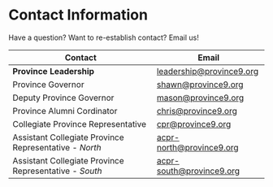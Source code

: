 # Contact Information

Have a question? Want to re-establish contact? Email us!

| Contact | Email |
| ------- | ----- |
| **Province Leadership** | [leadership@province9.org](mailto:leadership@province9.org)
| Province Governor | [shawn@province9.org](mailto:shawn@province9.org)
| Deputy Province Governor | [mason@province9.org](mailto:mason@province9.org)
| Province Alumni Cordinator | [chris@province9.org](mailto:chris@province9.org)
| Collegiate Province Representative | [cpr@province9.org](mailto:crp@province9.org)
| Assistant Collegiate Province Representative - *North* | [acpr-north@province9.org](mailto:acpr-north@province9.org)
| Assistant Collegiate Province Representative - *South* | [acpr-south@province9.org](mailto:acrp-south@province9.org)
